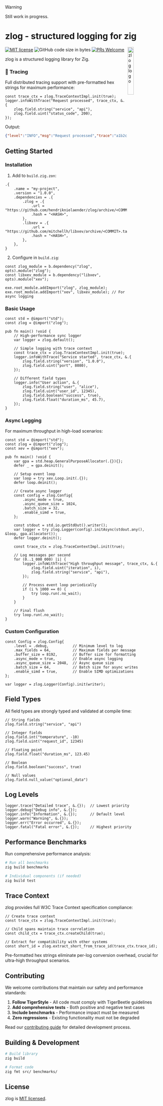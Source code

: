 > [!WARNING]  
> Still work in progress.

# zlog - structured logging for zig
[![MIT license](https://img.shields.io/badge/license-MIT-blue.svg)](https://github.com/hendriknielaender/zlog/blob/HEAD/LICENSE)
![GitHub code size in bytes](https://img.shields.io/github/languages/code-size/hendriknielaender/zlog)
[![PRs Welcome](https://img.shields.io/badge/PRs-welcome-brightgreen.svg)](https://github.com/hendriknielaender/zlog/blob/HEAD/CONTRIBUTING.md)
<img src="logo.png" alt="zlog logo" align="right" width="20%"/>

zlog is a structured logging library for Zig.


### 🎯 **Tracing**
Full distributed tracing support with pre-formatted hex strings for maximum performance:

```zig
const trace_ctx = zlog.TraceContextImpl.init(true);
logger.infoWithTrace("Request processed", trace_ctx, &.{
    zlog.field.string("service", "api"),
    zlog.field.uint("status_code", 200),
});
```

Output:
```json
{"level":"INFO","msg":"Request processed","trace":"a1b2c3d4e5f67890a1b2c3d4e5f67890","span":"1234567890abcdef","ts":1640995200000,"tid":12345,"service":"api","status_code":200}
```

## Getting Started

### Installation

1. Add to `build.zig.zon`:

```zig
.{
    .name = "my-project",
    .version = "1.0.0",
    .dependencies = .{
        .zlog = .{
            .url = "https://github.com/hendriknielaender/zlog/archive/<COMMIT>.tar.gz",
            .hash = "<HASH>",
        },
        .libxev = .{
            .url = "https://github.com/mitchellh/libxev/archive/<COMMIT>.tar.gz", 
            .hash = "<HASH>",
        },
    },
}
```

2. Configure in `build.zig`:

```zig
const zlog_module = b.dependency("zlog", opts).module("zlog");
const libxev_module = b.dependency("libxev", opts).module("xev");

exe.root_module.addImport("zlog", zlog_module);
exe.root_module.addImport("xev", libxev_module); // For async logging
```

### Basic Usage

```zig
const std = @import("std");
const zlog = @import("zlog");

pub fn main() !void {
    // High-performance sync logger
    var logger = zlog.default();
    
    // Simple logging with trace context
    const trace_ctx = zlog.TraceContextImpl.init(true);
    logger.infoWithTrace("Service started", trace_ctx, &.{
        zlog.field.string("version", "1.0.0"),
        zlog.field.uint("port", 8080),
    });
    
    // Different field types
    logger.info("User action", &.{
        zlog.field.string("user", "alice"),
        zlog.field.uint("user_id", 12345),
        zlog.field.boolean("success", true),
        zlog.field.float("duration_ms", 45.7),
    });
}
```

### Async Logging

For maximum throughput in high-load scenarios:

```zig
const std = @import("std");
const zlog = @import("zlog");
const xev = @import("xev");

pub fn main() !void {
    var gpa = std.heap.GeneralPurposeAllocator(.{}){}; 
    defer _ = gpa.deinit();

    // Setup event loop
    var loop = try xev.Loop.init(.{});
    defer loop.deinit();

    // Create async logger
    const config = zlog.Config{
        .async_mode = true,
        .async_queue_size = 1024,
        .batch_size = 32,
        .enable_simd = true,
    };

    const stdout = std.io.getStdOut().writer();
    var logger = try zlog.Logger(config).initAsync(stdout.any(), &loop, gpa.allocator());
    defer logger.deinit();

    const trace_ctx = zlog.TraceContextImpl.init(true);
    
    // Log messages per second
    for (0..1_000_000) |i| {
        logger.infoWithTrace("High throughput message", trace_ctx, &.{
            zlog.field.uint("iteration", i),
            zlog.field.string("service", "api"),
        });
        
        // Process event loop periodically
        if (i % 1000 == 0) {
            try loop.run(.no_wait);
        }
    }
    
    // Final flush
    try loop.run(.no_wait);
}
```

### Custom Configuration

```zig
const Config = zlog.Config{
    .level = .debug,           // Minimum level to log
    .max_fields = 64,          // Maximum fields per message  
    .buffer_size = 8192,       // Buffer size for formatting
    .async_mode = true,        // Enable async logging
    .async_queue_size = 2048,  // Async queue size
    .batch_size = 64,          // Batch size for async writes
    .enable_simd = true,       // Enable SIMD optimizations
};

var logger = zlog.Logger(Config).init(writer);
```

## Field Types

All field types are strongly typed and validated at compile time:

```zig
// String fields
zlog.field.string("service", "api")

// Integer fields
zlog.field.int("temperature", -10)
zlog.field.uint("request_id", 12345)

// Floating point
zlog.field.float("duration_ms", 123.45)

// Boolean
zlog.field.boolean("success", true)

// Null values
zlog.field.null_value("optional_data")
```

## Log Levels

```zig
logger.trace("Detailed trace", &.{});  // Lowest priority
logger.debug("Debug info", &.{});      
logger.info("Information", &.{});      // Default level
logger.warn("Warning", &.{});          
logger.err("Error occurred", &.{});    
logger.fatal("Fatal error", &.{});     // Highest priority
```

## Performance Benchmarks

Run comprehensive performance analysis:

```bash
# Run all benchmarks
zig build benchmarks

# Individual components (if needed)
zig build test
```

## Trace Context

zlog provides full W3C Trace Context specification compliance:

```zig
// Create trace context
const trace_ctx = zlog.TraceContextImpl.init(true);

// Child spans maintain trace correlation
const child_ctx = trace_ctx.createChild(true);

// Extract for compatibility with other systems
const short_id = zlog.extract_short_from_trace_id(trace_ctx.trace_id);
```

Pre-formatted hex strings eliminate per-log conversion overhead, crucial for ultra-high throughput scenarios.



## Contributing

We welcome contributions that maintain our safety and performance standards:

1. **Follow TigerStyle** - All code must comply with TigerBeetle guidelines
2. **Add comprehensive tests** - Both positive and negative test cases
3. **Include benchmarks** - Performance impact must be measured
4. **Zero regressions** - Existing functionality must not be degraded

Read our [contributing guide](CONTRIBUTING.md) for detailed development process.

## Building & Development

```bash
# Build library
zig build

# Format code
zig fmt src/ benchmarks/
```

## License

zlog is [MIT licensed](./LICENSE).
